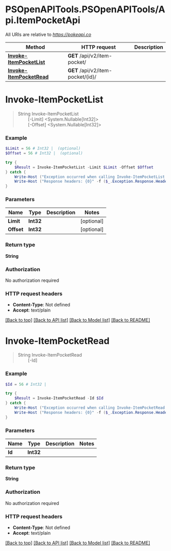 # PSOpenAPITools.PSOpenAPITools/Api.ItemPocketApi

All URIs are relative to *https://pokeapi.co*

Method | HTTP request | Description
------------- | ------------- | -------------
[**Invoke-ItemPocketList**](ItemPocketApi.md#Invoke-ItemPocketList) | **GET** /api/v2/item-pocket/ | 
[**Invoke-ItemPocketRead**](ItemPocketApi.md#Invoke-ItemPocketRead) | **GET** /api/v2/item-pocket/{id}/ | 


<a name="Invoke-ItemPocketList"></a>
# **Invoke-ItemPocketList**
> String Invoke-ItemPocketList<br>
> &nbsp;&nbsp;&nbsp;&nbsp;&nbsp;&nbsp;&nbsp;&nbsp;[-Limit] <System.Nullable[Int32]><br>
> &nbsp;&nbsp;&nbsp;&nbsp;&nbsp;&nbsp;&nbsp;&nbsp;[-Offset] <System.Nullable[Int32]><br>



### Example
```powershell
$Limit = 56 # Int32 |  (optional)
$Offset = 56 # Int32 |  (optional)

try {
    $Result = Invoke-ItemPocketList -Limit $Limit -Offset $Offset
} catch {
    Write-Host ("Exception occurred when calling Invoke-ItemPocketList: {0}" -f ($_.ErrorDetails | ConvertFrom-Json))
    Write-Host ("Response headers: {0}" -f ($_.Exception.Response.Headers | ConvertTo-Json))
}
```

### Parameters

Name | Type | Description  | Notes
------------- | ------------- | ------------- | -------------
 **Limit** | **Int32**|  | [optional] 
 **Offset** | **Int32**|  | [optional] 

### Return type

**String**

### Authorization

No authorization required

### HTTP request headers

 - **Content-Type**: Not defined
 - **Accept**: text/plain

[[Back to top]](#) [[Back to API list]](../README.md#documentation-for-api-endpoints) [[Back to Model list]](../README.md#documentation-for-models) [[Back to README]](../README.md)

<a name="Invoke-ItemPocketRead"></a>
# **Invoke-ItemPocketRead**
> String Invoke-ItemPocketRead<br>
> &nbsp;&nbsp;&nbsp;&nbsp;&nbsp;&nbsp;&nbsp;&nbsp;[-Id] <Int32><br>



### Example
```powershell
$Id = 56 # Int32 | 

try {
    $Result = Invoke-ItemPocketRead -Id $Id
} catch {
    Write-Host ("Exception occurred when calling Invoke-ItemPocketRead: {0}" -f ($_.ErrorDetails | ConvertFrom-Json))
    Write-Host ("Response headers: {0}" -f ($_.Exception.Response.Headers | ConvertTo-Json))
}
```

### Parameters

Name | Type | Description  | Notes
------------- | ------------- | ------------- | -------------
 **Id** | **Int32**|  | 

### Return type

**String**

### Authorization

No authorization required

### HTTP request headers

 - **Content-Type**: Not defined
 - **Accept**: text/plain

[[Back to top]](#) [[Back to API list]](../README.md#documentation-for-api-endpoints) [[Back to Model list]](../README.md#documentation-for-models) [[Back to README]](../README.md)

